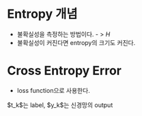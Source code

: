 # Entropy 개념
* 불확실성을 측정하는 방법이다. - > $H$
* 불확실성이 커진다면 entropy의 크기도 커진다.
# Cross Entropy Error
* loss function으로 사용한다.</br>
<math>
$E = \sum_{k=1}^n t_klog_y_k$</br>
</math>
$t_k$는 label, $y_k$는 신경망의 output
